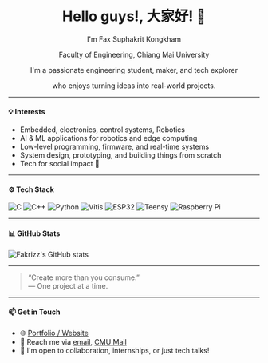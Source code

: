 <div align="center">
  
  <h1>Hello guys!, 大家好! 👋</h1>
  <p>I'm Fax Suphakrit Kongkham</p>
  <p>Faculty of Engineering, Chiang Mai University</p>
  <p>I'm a passionate engineering student, maker, and tech explorer</p>
  <p>who enjoys turning ideas into real-world projects.</p>
  
</div>

---

#### 💡 Interests
- Embedded, electronics, control systems, Robotics 
- AI & ML applications for robotics and edge computing
- Low-level programming, firmware, and real-time systems
- System design, prototyping, and building things from scratch
- Tech for social impact 🌱

---

#### ⚙️ Tech Stack
![C](https://img.shields.io/badge/C-A8B9CC?style=flat-square&logo=c&logoColor=white)
![C++](https://img.shields.io/badge/C++-00599C?style=flat-square&logo=cplusplus&logoColor=white)
![Python](https://img.shields.io/badge/Python-3776AB?style=flat-square&logo=python&logoColor=white)
![Vitis](https://img.shields.io/badge/Vitis-FCC624?style=flat-square&logo=xilinx&logoColor=black)
![ESP32](https://img.shields.io/badge/ESP32-323232?style=flat-square&logo=espressif&logoColor=white)
![Teensy](https://img.shields.io/badge/Teensy-48A0DC?style=flat-square)
![Raspberry Pi](https://img.shields.io/badge/RaspberryPi-C51A4A?style=flat-square&logo=raspberrypi&logoColor=white)

---

#### 📊 GitHub Stats

![Fakrizz's GitHub stats](https://github-readme-stats.vercel.app/api?username=9-Fakrizz&show_icons=true&theme=tokyonight&hide=issues)

---

> “Create more than you consume.”  
> — One project at a time.

---

#### 📫 Get in Touch
- 🌐 [Portfolio / Website](#)
- 📨 Reach me via [email](supakritgongkam@gmail.com), [CMU Mail](suphakrit_kongkham@cmu.ac.th)
- 💬 I'm open to collaboration, internships, or just tech talks!
